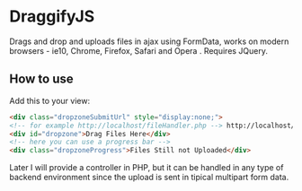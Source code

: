DraggifyJS
====================

Drags and drop and uploads files in ajax using FormData, works on modern browsers - ie10, Chrome, Firefox, Safari and Opera
.
Requires JQuery.

How to use
----------

Add this to your view:
`````html
<div class="dropzoneSubmitUrl" style="display:none;">
<!-- for example http://localhost/fileHandler.php --> http://localhost/fileHandler.php</div>
<div id="dropzone">Drag Files Here</div>
<!-- here you can use a progress bar -->
<div class="dropzoneProgress">Files Still not Uploaded</div>
`````
Later I will provide a controller in PHP, but it can be handled
in any type of backend environment since the upload is sent in tipical
multipart form data.
